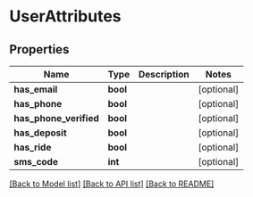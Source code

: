 # UserAttributes

## Properties
Name | Type | Description | Notes
------------ | ------------- | ------------- | -------------
**has_email** | **bool** |  | [optional] 
**has_phone** | **bool** |  | [optional] 
**has_phone_verified** | **bool** |  | [optional] 
**has_deposit** | **bool** |  | [optional] 
**has_ride** | **bool** |  | [optional] 
**sms_code** | **int** |  | [optional] 

[[Back to Model list]](../README.md#documentation-for-models) [[Back to API list]](../README.md#documentation-for-api-endpoints) [[Back to README]](../README.md)


